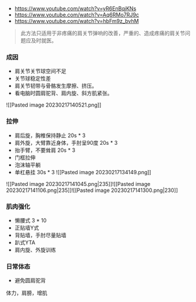 * https://www.youtube.com/watch?v=yR6EnBqjKNs
* https://www.youtube.com/watch?v=Aq6RMo7RJ9c
* https://www.youtube.com/watch?v=hbFm9z_bvhM

> 此方法只适用于非疼痛的肩关节弹响的改善，严重的、造成疼痛的肩关节问题应及时就医。

### 成因

* 肩关节关节球空间不足
* 关节球稳定性差
* 肩关节韧带与骨骼发生摩擦、挤压。
* 看电脑时圆肩驼背、肩内旋、斜方肌紧张。

![[Pasted image 20230217140521.png]]

### 拉伸

* 肩后旋，胸椎保持静止 20s * 3
* 肩外旋，大臂靠近身体，手肘呈90度 20s * 3
* 抬手臂，不要耸肩 20s * 3
* 门框拉伸
* 泡沫轴平躺
* 单杠悬挂 30s * 3
 ![[Pasted image 20230217134149.png]]

![[Pasted image 20230217141045.png|235]]![[Pasted image 20230217141106.png|235]]![[Pasted image 20230217141300.png|230]]

### 肌肉强化

* 懒腰式 3 * 10
* 正贴墙Y式
* 背贴墙，手肘尽量贴墙
* 趴式YTA
* 肩内旋、外旋训练

### 日常体态

* 避免圆肩驼背


体力，肩膀，增肌

